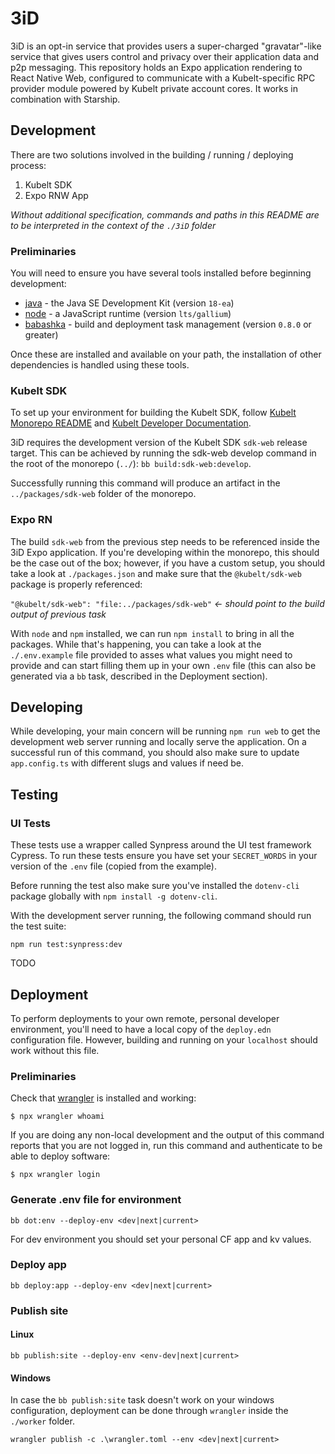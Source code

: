 # 3iD

3iD is an opt-in service that provides users a super-charged "gravatar"-like service that gives users control and privacy over their application data and p2p messaging. This repository holds an Expo application rendering to React Native Web, configured to communicate with a Kubelt-specific RPC provider module powered by Kubelt private account cores. It works in combination with Starship.

## Development

There are two solutions involved in the building / running / deploying process:

1. Kubelt SDK
2. Expo RNW App

_Without additional specification, commands and paths in this README are to be interpreted in the context of the `./3iD` folder_

### Preliminaries

You will need to ensure you have several tools installed before beginning development:

- [java](https://www.oracle.com/java/technologies/downloads/) - the Java SE Development Kit (version `18-ea`)
- [node](https://nodejs.org/en/) - a JavaScript runtime (version `lts/gallium`)
- [babashka](https://babashka.org/) - build and deployment task management (version `0.8.0` or greater)

Once these are installed and available on your path, the installation of other dependencies is handled using these tools.

### Kubelt SDK

To set up your environment for building the Kubelt SDK, follow [Kubelt Monorepo README](https://github.com/kubelt/kubelt) and [Kubelt Developer Documentation](https://developers.kubelt.com).

3iD requires the development version of the Kubelt SDK `sdk-web` release target. This can be achieved by running the sdk-web develop command in the root of the monorepo (`../`): `bb build:sdk-web:develop`.

Successfully running this command will produce an artifact in the `../packages/sdk-web` folder of the monorepo.

### Expo RN

The build `sdk-web` from the previous step needs to be referenced inside the 3iD Expo application. If you're developing within the monorepo, this should be the case out of the box; however, if you have a custom setup, you should take a look at `./packages.json` and make sure that the `@kubelt/sdk-web` package is properly referenced:

`"@kubelt/sdk-web": "file:../packages/sdk-web"` _<- should point to the build output of previous task_

With `node` and `npm` installed, we can run `npm install` to bring in all the packages. While that's happening, you can take a look at the `./.env.example` file provided to asses what values you might need to provide and can start filling them up in your own `.env` file (this can also be generated via a `bb` task, described in the Deployment section).

## Developing

While developing, your main concern will be running `npm run web` to get the development web server running and locally serve the application. On a successful run of this command, you should also make sure to update `app.config.ts` with different slugs and values if need be.

## Testing

### UI Tests

These tests use a wrapper called Synpress around the UI test framework Cypress. To run these tests ensure you have set your `SECRET_WORDS` in your version of the `.env` file (copied from the example).

Before running the test also make sure you've installed the `dotenv-cli` package globally with `npm install -g dotenv-cli`.

With the development server running, the following command should run the test suite:

`npm run test:synpress:dev`

TODO

## Deployment

To perform deployments to your own remote, personal developer environment, you'll need to have a local copy of the `deploy.edn` configuration file. However, building and running on your `localhost` should work without this file.

### Preliminaries

Check that [wrangler](https://github.com/cloudflare/wrangler) is installed and working:

```shell
$ npx wrangler whoami
```

If you are doing any non-local development and the output of this command reports that you are not logged in, run this command and authenticate to be able to deploy software:

```shell
$ npx wrangler login
```

### Generate .env file for environment

`bb dot:env --deploy-env <dev|next|current>`

For dev environment you should set your personal CF app and kv values.

### Deploy app

`bb deploy:app --deploy-env <dev|next|current>`

### Publish site

#### Linux

`bb publish:site --deploy-env <env-dev|next|current>`

#### Windows

In case the `bb publish:site` task doesn't work on your windows configuration,
deployment can be done through `wrangler` inside the `./worker` folder.

`wrangler publish -c .\wrangler.toml --env <dev|next|current>`
